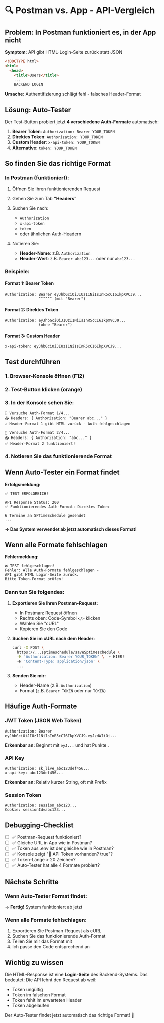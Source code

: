 # 🔍 Postman vs. App - API-Vergleich

## Problem: In Postman funktioniert es, in der App nicht

**Symptom:** API gibt HTML-Login-Seite zurück statt JSON
```html
<!DOCTYPE html>
<html>
  <head>
    <title>Users</title>
    ...
    BACKEND LOGIN
```

**Ursache:** Authentifizierung schlägt fehl - falsches Header-Format

## Lösung: Auto-Tester

Der Test-Button probiert jetzt **4 verschiedene Auth-Formate** automatisch:

1. **Bearer Token**: `Authorization: Bearer YOUR_TOKEN`
2. **Direktes Token**: `Authorization: YOUR_TOKEN`
3. **Custom Header**: `x-api-token: YOUR_TOKEN`
4. **Alternative**: `token: YOUR_TOKEN`

## So finden Sie das richtige Format

### In Postman (funktioniert):

1. Öffnen Sie Ihren funktionierenden Request
2. Gehen Sie zum Tab **"Headers"**
3. Suchen Sie nach:
   - `Authorization`
   - `x-api-token`
   - `token`
   - oder ähnlichen Auth-Headern

4. Notieren Sie:
   - **Header-Name**: z.B. `Authorization`
   - **Header-Wert**: z.B. `Bearer abc123...` oder nur `abc123...`

### Beispiele:

#### Format 1: Bearer Token
```
Authorization: Bearer eyJhbGciOiJIUzI1NiIsInR5cCI6IkpXVCJ9...
               ^^^^^^ (mit "Bearer")
```

#### Format 2: Direktes Token
```
Authorization: eyJhbGciOiJIUzI1NiIsInR5cCI6IkpXVCJ9...
               (ohne "Bearer")
```

#### Format 3: Custom Header
```
x-api-token: eyJhbGciOiJIUzI1NiIsInR5cCI6IkpXVCJ9...
```

## Test durchführen

### 1. Browser-Konsole öffnen (F12)

### 2. Test-Button klicken (orange)

### 3. In der Konsole sehen Sie:

```
🔄 Versuche Auth-Format 1/4...
📤 Headers: { Authorization: "Bearer abc..." }
⚠️ Header-Format 1 gibt HTML zurück - Auth fehlgeschlagen

🔄 Versuche Auth-Format 2/4...
📤 Headers: { Authorization: "abc..." }
✅ Header-Format 2 funktioniert!
```

### 4. Notieren Sie das funktionierende Format

## Wenn Auto-Tester ein Format findet

**Erfolgsmeldung:**
```
✅ TEST ERFOLGREICH!

API Response Status: 200
✅ Funktionierendes Auth-Format: Direktes Token

6 Termine an SPTimeSchedule gesendet
...
```

**→ Das System verwendet ab jetzt automatisch dieses Format!**

## Wenn alle Formate fehlschlagen

**Fehlermeldung:**
```
❌ TEST fehlgeschlagen!
Fehler: Alle Auth-Formate fehlgeschlagen - 
API gibt HTML Login-Seite zurück. 
Bitte Token-Format prüfen!
```

### Dann tun Sie folgendes:

1. **Exportieren Sie Ihren Postman-Request:**
   - In Postman: Request öffnen
   - Rechts oben: Code-Symbol `</>` klicken
   - Wählen Sie "cURL"
   - Kopieren Sie den Code

2. **Suchen Sie im cURL nach dem Header:**
   ```bash
   curl -X POST \
     https://...sptimeschedule/saveSptimeschedule \
     -H 'Authorization: Bearer YOUR_TOKEN' \  ← HIER!
     -H 'Content-Type: application/json' \
     ...
   ```

3. **Senden Sie mir:**
   - Header-Name (z.B. `Authorization`)
   - Format (z.B. `Bearer TOKEN` oder nur `TOKEN`)

## Häufige Auth-Formate

### JWT Token (JSON Web Token)
```
Authorization: Bearer eyJhbGciOiJIUzI1NiIsInR5cCI6IkpXVCJ9.eyJzdWIiOi...
```
**Erkennbar an:** Beginnt mit `eyJ...` und hat Punkte `.`

### API Key
```
Authorization: sk_live_abc123def456...
x-api-key: abc123def456...
```
**Erkennbar an:** Relativ kurzer String, oft mit Prefix

### Session Token
```
Authorization: session_abc123...
Cookie: sessionId=abc123...
```

## Debugging-Checklist

- [ ] ✅ Postman-Request funktioniert?
- [ ] ✅ Gleiche URL in App wie in Postman?
- [ ] ✅ Token aus .env ist der gleiche wie in Postman?
- [ ] ✅ Konsole zeigt "🔑 API Token vorhanden? true"?
- [ ] ✅ Token-Länge > 20 Zeichen?
- [ ] ✅ Auto-Tester hat alle 4 Formate probiert?

## Nächste Schritte

### Wenn Auto-Tester Format findet:
→ **Fertig!** System funktioniert ab jetzt

### Wenn alle Formate fehlschlagen:
1. Exportieren Sie Postman-Request als cURL
2. Suchen Sie das funktionierende Auth-Format
3. Teilen Sie mir das Format mit
4. Ich passe den Code entsprechend an

## Wichtig zu wissen

Die HTML-Response ist eine **Login-Seite** des Backend-Systems.
Das bedeutet: Die API lehnt den Request ab weil:
- Token ungültig
- Token im falschen Format
- Token fehlt im erwarteten Header
- Token abgelaufen

Der Auto-Tester findet jetzt automatisch das richtige Format! 🎯


